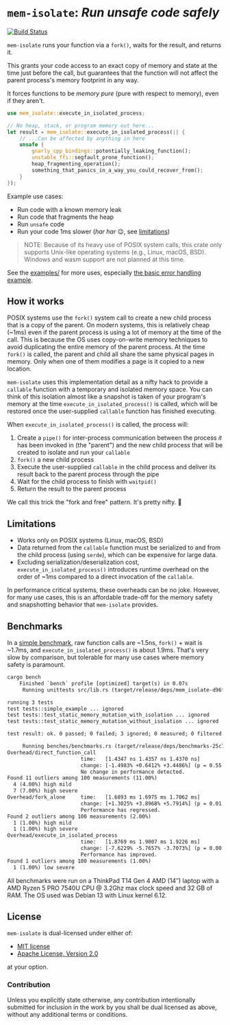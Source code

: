 # `mem-isolate`: *Run unsafe code safely*

[![Build Status](https://github.com/brannondorsey/mem-isolate/actions/workflows/build.yml/badge.svg)](https://github.com/brannondorsey/mem-isolate/actions/workflows/build.yml)

`mem-isolate` runs your function via a `fork()`, waits for the result, and returns it.

This grants your code access to an exact copy of memory and state at the time just before the call, but guarantees that the function will not affect the parent process's memory footprint in any way.

It forces functions to be *memory pure* (pure with respect to memory), even if they aren't.

```rust
use mem_isolate::execute_in_isolated_process;

// No heap, stack, or program memory out here...
let result = mem_isolate::execute_in_isolated_process(|| {
    // ...Can be affected by anything in here
    unsafe {
        gnarly_cpp_bindings::potentially_leaking_function();
        unstable_ffi::segfault_prone_function();
        heap_fragmenting_operation();
        something_that_panics_in_a_way_you_could_recover_from();
    }
});
```

Example use cases:

* Run code with a known memory leak
* Run code that fragments the heap
* Run `unsafe` code
* Run your code 1ms slower (*har har* 😉, see [limitations](#limitations))

> NOTE: Because of its heavy use of POSIX system calls, this crate only supports Unix-like operating systems (e.g., Linux, macOS, BSD). Windows and wasm support are not planned at this time.

See the [examples/](examples/) for more uses, especially [the basic error handling example](examples/error-handling-basic.rs).

## How it works

POSIX systems use the `fork()` system call to create a new child process that is a copy of the parent. On modern systems, this is relatively cheap (~1ms) even if the parent process is using a lot of memory at the time of the call. This is because the OS uses copy-on-write memory techniques to avoid duplicating the entire memory of the parent process. At the time `fork()` is called, the parent and child all share the same physical pages in memory. Only when one of them modifies a page is it copied to a new location.

`mem-isolate` uses this implementation detail as a nifty hack to provide a `callable` function with a temporary and isolated memory space. You can think of this isolation almost like a snapshot is taken of your program's memory at the time `execute_in_isolated_process()` is called, which will be restored once the user-supplied `callable` function has finished executing.

When `execute_in_isolated_process()` is called, the process will:

1. Create a `pipe()` for inter-process communication between the process *it* has been invoked in (the "parent") and the new child process that will be created to isolate and run your `callable`
1. `fork()` a new child process
1. Execute the user-supplied `callable` in the child process and deliver its result back to the parent process through the pipe
1. Wait for the child process to finish with `waitpid()`
1. Return the result to the parent process

We call this trick the "fork and free" pattern. It's pretty nifty. 🫰

## Limitations

* Works only on POSIX systems (Linux, macOS, BSD)
* Data returned from the `callable` function must be serialized to and from the child process (using `serde`), which can be expensive for large data.
* Excluding serialization/deserialization cost, `execute_in_isolated_process()` introduces runtime overhead on the order of ~1ms compared to a direct invocation of the `callable`.

In performance critical systems, these overheads can be no joke. However, for many use cases, this is an affordable trade-off for the memory safety and snapshotting behavior that `mem-isolate` provides.

## Benchmarks

In a [simple benchmark](benches/benchmarks.rs), raw function calls are ~1.5ns, `fork()` + wait is ~1.7ms, and `execute_in_isolated_process()` is about 1.9ms. That's very slow by comparison, but tolerable for many use cases where memory safety is paramount.

```txt
cargo bench
    Finished `bench` profile [optimized] target(s) in 0.07s
     Running unittests src/lib.rs (target/release/deps/mem_isolate-d96fcfa5f2fd31c0)

running 3 tests
test tests::simple_example ... ignored
test tests::test_static_memory_mutation_with_isolation ... ignored
test tests::test_static_memory_mutation_without_isolation ... ignored

test result: ok. 0 passed; 0 failed; 3 ignored; 0 measured; 0 filtered out; finished in 0.00s

     Running benches/benchmarks.rs (target/release/deps/benchmarks-25c74db99f107a73)
Overhead/direct_function_call
                        time:   [1.4347 ns 1.4357 ns 1.4370 ns]
                        change: [-1.4983% +0.6412% +3.4486%] (p = 0.55 > 0.05)
                        No change in performance detected.
Found 11 outliers among 100 measurements (11.00%)
  4 (4.00%) high mild
  7 (7.00%) high severe
Overhead/fork_alone     time:   [1.6893 ms 1.6975 ms 1.7062 ms]
                        change: [+1.3025% +3.8968% +5.7914%] (p = 0.01 < 0.05)
                        Performance has regressed.
Found 2 outliers among 100 measurements (2.00%)
  1 (1.00%) high mild
  1 (1.00%) high severe
Overhead/execute_in_isolated_process
                        time:   [1.8769 ms 1.9007 ms 1.9226 ms]
                        change: [-7.6229% -5.7657% -3.7073%] (p = 0.00 < 0.05)
                        Performance has improved.
Found 1 outliers among 100 measurements (1.00%)
  1 (1.00%) low severe
```

All benchmarks were run on a ThinkPad T14 Gen 4 AMD (14″) laptop with a AMD Ryzen 5 PRO 7540U CPU @ 3.2Ghz max clock speed and 32 GB of RAM. The OS used was Debian 13 with Linux kernel 6.12.

## License

`mem-isolate` is dual-licensed under either of:

* [MIT license](https://opensource.org/license/mit)
* [Apache License, Version 2.0](https://opensource.org/license/apache-2-0)

at your option.

### Contribution

Unless you explicitly state otherwise, any contribution intentionally submitted
for inclusion in the work by you shall be dual licensed as above, without any
additional terms or conditions.
